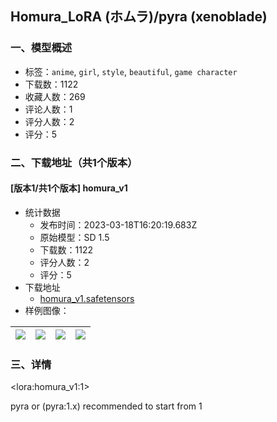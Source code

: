 ## Homura_LoRA (ホムラ)/pyra \(xenoblade\)
### 一、模型概述

- 标签：`anime`, `girl`, `style`, `beautiful`, `game character`
- 下载数：1122
- 收藏人数：269
- 评论人数：1
- 评分人数：2
- 评分：5

### 二、下载地址（共1个版本）

#### [版本1/共1个版本] homura_v1

- 统计数据
  - 发布时间：2023-03-18T16:20:19.683Z
  - 原始模型：SD 1.5
  - 下载数：1122
  - 评分人数：2
  - 评分：5
- 下载地址
  - [homura_v1.safetensors](https://civitai.com/api/download/models/25168)
- 样例图像：

| <img src="https://image.civitai.com/xG1nkqKTMzGDvpLrqFT7WA/301c5d70-2389-48bb-5c7f-4c4bf7e30500/width=450/275549.jpeg" /> | <img src="https://image.civitai.com/xG1nkqKTMzGDvpLrqFT7WA/3df55721-6dd1-41c3-1fce-b667774d0100/width=450/275557.jpeg" /> | <img src="https://image.civitai.com/xG1nkqKTMzGDvpLrqFT7WA/054a0d03-4a22-4b22-91ef-6aae368fed00/width=450/275556.jpeg" /> | <img src="https://image.civitai.com/xG1nkqKTMzGDvpLrqFT7WA/74e6dc9d-e255-4b42-0b5e-6c7983080000/width=450/275555.jpeg" /> |
| ---- | ---- | ---- | ---- |


### 三、详情
<p> &lt;lora:homura_v1:1&gt;</p><p>pyra or (pyra:1.x) recommended to start from 1</p><p></p>